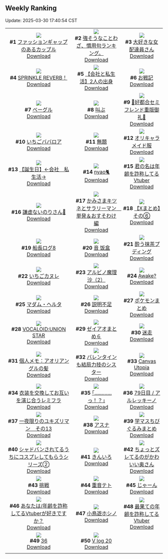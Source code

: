 ## Weekly Ranking
Update: 2025-03-30 17:40:54 CST

|      |      |      |
| :----: | :----: | :----: |
| ![](https://i.pixiv.re/c/240x480/img-master/img/2025/03/24/20/15/48/128564151_p0_master1200.jpg)<br>**#1** [ファッションギャップのあるカップル](https://www.pixiv.net/artworks/128564151)<br>[Download](https://i.pixiv.re/img-original/img/2025/03/24/20/15/48/128564151_p0.jpg) | ![](https://i.pixiv.re/c/240x480/img-master/img/2025/03/24/09/11/00/128547523_p0_master1200.jpg)<br>**#2** [強そうなことわざ、慣用句ランキング。](https://www.pixiv.net/artworks/128547523)<br>[Download](https://i.pixiv.re/img-original/img/2025/03/24/09/11/00/128547523_p0.jpg) | ![](https://i.pixiv.re/c/240x480/img-master/img/2025/03/23/20/07/54/128528385_p0_master1200.jpg)<br>**#3** [大好きな女配達員さん](https://www.pixiv.net/artworks/128528385)<br>[Download](https://i.pixiv.re/img-original/img/2025/03/23/20/07/54/128528385_p0.jpg) |
| ![](https://i.pixiv.re/c/240x480/img-master/img/2025/03/24/18/56/59/128561408_p0_master1200.jpg)<br>**#4** [SPRINKLE REVERB！](https://www.pixiv.net/artworks/128561408)<br>[Download](https://i.pixiv.re/img-original/img/2025/03/24/18/56/59/128561408_p0.jpg) | ![](https://i.pixiv.re/c/240x480/img-master/img/2025/03/25/12/00/11/128586503_p0_master1200.jpg)<br>**#5** [【会社と私生活】2人の出身](https://www.pixiv.net/artworks/128586503)<br>[Download](https://i.pixiv.re/img-original/img/2025/03/25/12/00/11/128586503_p0.jpg) | ![](https://i.pixiv.re/c/240x480/img-master/img/2025/03/24/20/10/08/128563947_p0_master1200.jpg)<br>**#6** [お戦記](https://www.pixiv.net/artworks/128563947)<br>[Download](https://i.pixiv.re/img-original/img/2025/03/24/20/10/08/128563947_p0.png) |
| ![](https://i.pixiv.re/c/240x480/img-master/img/2025/03/24/20/30/01/128564623_p0_master1200.jpg)<br>**#7** [ベーグル](https://www.pixiv.net/artworks/128564623)<br>[Download](https://i.pixiv.re/img-original/img/2025/03/24/20/30/01/128564623_p0.png) | ![](https://i.pixiv.re/c/240x480/img-master/img/2025/03/25/07/30/02/128582243_p0_master1200.jpg)<br>**#8** [叫ぶ](https://www.pixiv.net/artworks/128582243)<br>[Download](https://i.pixiv.re/img-original/img/2025/03/25/07/30/02/128582243_p0.jpg) | ![](https://i.pixiv.re/c/240x480/img-master/img/2025/03/23/00/03/16/128498707_p0_master1200.jpg)<br>**#9** [💜好都合セミフレンド重版御礼💜](https://www.pixiv.net/artworks/128498707)<br>[Download](https://i.pixiv.re/img-original/img/2025/03/23/00/03/16/128498707_p0.jpg) |
| ![](https://i.pixiv.re/c/240x480/img-master/img/2025/03/23/20/30/02/128529230_p0_master1200.jpg)<br>**#10** [いちごババロア](https://www.pixiv.net/artworks/128529230)<br>[Download](https://i.pixiv.re/img-original/img/2025/03/23/20/30/02/128529230_p0.png) | ![](https://i.pixiv.re/c/240x480/img-master/img/2025/03/23/21/29/01/128531857_p0_master1200.jpg)<br>**#11** [無題](https://www.pixiv.net/artworks/128531857)<br>[Download](https://i.pixiv.re/img-original/img/2025/03/23/21/29/01/128531857_p0.png) | ![](https://i.pixiv.re/c/240x480/img-master/img/2025/03/24/00/01/54/128539054_p0_master1200.jpg)<br>**#12** [オリキャラメイド服](https://www.pixiv.net/artworks/128539054)<br>[Download](https://i.pixiv.re/img-original/img/2025/03/24/00/01/54/128539054_p0.jpg) |
| ![](https://i.pixiv.re/c/240x480/img-master/img/2025/03/23/12/00/13/128513396_p0_master1200.jpg)<br>**#13** [【誕生日】←会社　私生活→](https://www.pixiv.net/artworks/128513396)<br>[Download](https://i.pixiv.re/img-original/img/2025/03/23/12/00/13/128513396_p0.jpg) | ![](https://i.pixiv.re/c/240x480/img-master/img/2025/03/24/00/00/04/128538751_p0_master1200.jpg)<br>**#14** [nyao🐈](https://www.pixiv.net/artworks/128538751)<br>[Download](https://i.pixiv.re/img-original/img/2025/03/24/00/00/04/128538751_p0.jpg) | ![](https://i.pixiv.re/c/240x480/img-master/img/2025/03/24/21/08/03/128566136_p0_master1200.jpg)<br>**#15** [君の名は年齢を詐称してるVtuber](https://www.pixiv.net/artworks/128566136)<br>[Download](https://i.pixiv.re/img-original/img/2025/03/24/21/08/03/128566136_p0.png) |
| ![](https://i.pixiv.re/c/240x480/img-master/img/2025/03/25/19/10/23/128596104_p0_master1200.jpg)<br>**#16** [謙虚ないのりさん🍤](https://www.pixiv.net/artworks/128596104)<br>[Download](https://i.pixiv.re/img-original/img/2025/03/25/19/10/23/128596104_p0.jpg) | ![](https://i.pixiv.re/c/240x480/img-master/img/2025/03/24/18/04/54/128560053_p0_master1200.jpg)<br>**#17** [かみさまキツネとサラリーマン　単発＆おすそわけ編](https://www.pixiv.net/artworks/128560053)<br>[Download](https://i.pixiv.re/img-original/img/2025/03/24/18/04/54/128560053_p0.png) | ![](https://i.pixiv.re/c/240x480/img-master/img/2025/03/24/02/18/33/128539120_p0_master1200.jpg)<br>**#18** [【Xまとめ】その⑥](https://www.pixiv.net/artworks/128539120)<br>[Download](https://i.pixiv.re/img-original/img/2025/03/24/02/18/33/128539120_p0.jpg) |
| ![](https://i.pixiv.re/c/240x480/img-master/img/2025/03/24/23/22/20/128571481_p0_master1200.jpg)<br>**#19** [船長ログ8](https://www.pixiv.net/artworks/128571481)<br>[Download](https://i.pixiv.re/img-original/img/2025/03/24/23/22/20/128571481_p0.jpg) | ![](https://i.pixiv.re/c/240x480/img-master/img/2025/03/24/13/05/16/128553705_p0_master1200.jpg)<br>**#20** [音 饭盒](https://www.pixiv.net/artworks/128553705)<br>[Download](https://i.pixiv.re/img-original/img/2025/03/24/13/05/16/128553705_p0.jpg) | ![](https://i.pixiv.re/c/240x480/img-master/img/2025/03/23/00/00/44/128498427_p0_master1200.jpg)<br>**#21** [酔う抹茶プディング](https://www.pixiv.net/artworks/128498427)<br>[Download](https://i.pixiv.re/img-original/img/2025/03/23/00/00/44/128498427_p0.jpg) |
| ![](https://i.pixiv.re/c/240x480/img-master/img/2025/03/25/20/30/04/128598907_p0_master1200.jpg)<br>**#22** [いちごカヌレ](https://www.pixiv.net/artworks/128598907)<br>[Download](https://i.pixiv.re/img-original/img/2025/03/25/20/30/04/128598907_p0.png) | ![](https://i.pixiv.re/c/240x480/img-master/img/2025/03/24/16/20/54/128557418_p0_master1200.jpg)<br>**#23** [アルビノ魔理沙（2）](https://www.pixiv.net/artworks/128557418)<br>[Download](https://i.pixiv.re/img-original/img/2025/03/24/16/20/54/128557418_p0.png) | ![](https://i.pixiv.re/c/240x480/img-master/img/2025/03/25/19/10/31/128596110_p0_master1200.jpg)<br>**#24** [Awake?](https://www.pixiv.net/artworks/128596110)<br>[Download](https://i.pixiv.re/img-original/img/2025/03/25/19/10/31/128596110_p0.jpg) |
| ![](https://i.pixiv.re/c/240x480/img-master/img/2025/03/23/00/00/35/128498401_p0_master1200.jpg)<br>**#25** [マダム・ヘルタ](https://www.pixiv.net/artworks/128498401)<br>[Download](https://i.pixiv.re/img-original/img/2025/03/23/00/00/35/128498401_p0.jpg) | ![](https://i.pixiv.re/c/240x480/img-master/img/2025/03/24/23/20/56/128571441_p0_master1200.jpg)<br>**#26** [説明不足](https://www.pixiv.net/artworks/128571441)<br>[Download](https://i.pixiv.re/img-original/img/2025/03/24/23/20/56/128571441_p0.jpg) | ![](https://i.pixiv.re/c/240x480/img-master/img/2025/03/24/17/06/12/128558503_p0_master1200.jpg)<br>**#27** [ポケモンまとめ](https://www.pixiv.net/artworks/128558503)<br>[Download](https://i.pixiv.re/img-original/img/2025/03/24/17/06/12/128558503_p0.jpg) |
| ![](https://i.pixiv.re/c/240x480/img-master/img/2025/03/24/16/00/03/128556980_p0_master1200.jpg)<br>**#28** [VOCALOID:UNION STAR](https://www.pixiv.net/artworks/128556980)<br>[Download](https://i.pixiv.re/img-original/img/2025/03/24/16/00/03/128556980_p0.png) | ![](https://i.pixiv.re/c/240x480/img-master/img/2025/03/24/18/41/29/128561057_p0_master1200.jpg)<br>**#29** [ゼイアオまとめ６](https://www.pixiv.net/artworks/128561057)<br>[Download](https://i.pixiv.re/img-original/img/2025/03/24/18/41/29/128561057_p0.png) | ![](https://i.pixiv.re/c/240x480/img-master/img/2025/03/24/02/23/04/128543717_p0_master1200.jpg)<br>**#30** [迷走](https://www.pixiv.net/artworks/128543717)<br>[Download](https://i.pixiv.re/img-original/img/2025/03/24/02/23/04/128543717_p0.jpg) |
| ![](https://i.pixiv.re/c/240x480/img-master/img/2025/03/25/06/00/04/128580930_p0_master1200.jpg)<br>**#31** [個人メモ：アオリアングルの髪](https://www.pixiv.net/artworks/128580930)<br>[Download](https://i.pixiv.re/img-original/img/2025/03/25/06/00/04/128580930_p0.jpg) | ![](https://i.pixiv.re/c/240x480/img-master/img/2025/03/23/18/00/33/128523542_p0_master1200.jpg)<br>**#32** [バレンタインも結局力技のシスター](https://www.pixiv.net/artworks/128523542)<br>[Download](https://i.pixiv.re/img-original/img/2025/03/23/18/00/33/128523542_p0.jpg) | ![](https://i.pixiv.re/c/240x480/img-master/img/2025/03/24/21/30/06/128566943_p0_master1200.jpg)<br>**#33** [Canvas Utopia](https://www.pixiv.net/artworks/128566943)<br>[Download](https://i.pixiv.re/img-original/img/2025/03/24/21/30/06/128566943_p0.jpg) |
| ![](https://i.pixiv.re/c/240x480/img-master/img/2025/03/23/04/11/05/128505144_p0_master1200.jpg)<br>**#34** [衣装を交換してお互いを演じ合うレミフラ](https://www.pixiv.net/artworks/128505144)<br>[Download](https://i.pixiv.re/img-original/img/2025/03/23/04/11/05/128505144_p0.png) | ![](https://i.pixiv.re/c/240x480/img-master/img/2025/03/24/17/07/48/128558536_p0_master1200.jpg)<br>**#35** [｢…………っ！？｣](https://www.pixiv.net/artworks/128558536)<br>[Download](https://i.pixiv.re/img-original/img/2025/03/24/17/07/48/128558536_p0.jpg) | ![](https://i.pixiv.re/c/240x480/img-master/img/2025/03/24/23/59/26/128572958_p0_master1200.jpg)<br>**#36** [79日目 / アルレッキーノ](https://www.pixiv.net/artworks/128572958)<br>[Download](https://i.pixiv.re/img-original/img/2025/03/24/23/59/26/128572958_p0.jpg) |
| ![](https://i.pixiv.re/c/240x480/img-master/img/2025/03/24/03/47/49/128545173_p0_master1200.jpg)<br>**#37** [一夜限りのユキズリマン　その13](https://www.pixiv.net/artworks/128545173)<br>[Download](https://i.pixiv.re/img-original/img/2025/03/24/03/47/49/128545173_p0.png) | ![](https://i.pixiv.re/c/240x480/img-master/img/2025/03/24/20/25/58/128564497_p0_master1200.jpg)<br>**#38** [アスナ](https://www.pixiv.net/artworks/128564497)<br>[Download](https://i.pixiv.re/img-original/img/2025/03/24/20/25/58/128564497_p0.png) | ![](https://i.pixiv.re/c/240x480/img-master/img/2025/03/24/22/51/21/128570239_p0_master1200.jpg)<br>**#39** [学マスちびぐるみまとめ](https://www.pixiv.net/artworks/128570239)<br>[Download](https://i.pixiv.re/img-original/img/2025/03/24/22/51/21/128570239_p0.jpg) |
| ![](https://i.pixiv.re/c/240x480/img-master/img/2025/03/23/20/38/53/128529604_p0_master1200.jpg)<br>**#40** [シャドバンされてるうちにコスプレしてもらうシリーズ➁](https://www.pixiv.net/artworks/128529604)<br>[Download](https://i.pixiv.re/img-original/img/2025/03/23/20/38/53/128529604_p0.png) | ![](https://i.pixiv.re/c/240x480/img-master/img/2025/03/24/14/08/42/128554911_p0_master1200.jpg)<br>**#41** [きんいろ](https://www.pixiv.net/artworks/128554911)<br>[Download](https://i.pixiv.re/img-original/img/2025/03/24/14/08/42/128554911_p0.png) | ![](https://i.pixiv.re/c/240x480/img-master/img/2025/03/24/00/02/07/128539079_p0_master1200.jpg)<br>**#42** [ちょっとズレてるのがかわいい奥さん](https://www.pixiv.net/artworks/128539079)<br>[Download](https://i.pixiv.re/img-original/img/2025/03/24/00/02/07/128539079_p0.jpg) |
| ![](https://i.pixiv.re/c/240x480/img-master/img/2025/03/23/15/47/34/128519462_p0_master1200.jpg)<br>**#43** [挑戦](https://www.pixiv.net/artworks/128519462)<br>[Download](https://i.pixiv.re/img-original/img/2025/03/23/15/47/34/128519462_p0.png) | ![](https://i.pixiv.re/c/240x480/img-master/img/2025/03/25/10/15/31/128584739_p0_master1200.jpg)<br>**#44** [重音テト](https://www.pixiv.net/artworks/128584739)<br>[Download](https://i.pixiv.re/img-original/img/2025/03/25/10/15/31/128584739_p0.jpg) | ![](https://i.pixiv.re/c/240x480/img-master/img/2025/03/23/09/20/52/128509863_p0_master1200.jpg)<br>**#45** [じゃーん](https://www.pixiv.net/artworks/128509863)<br>[Download](https://i.pixiv.re/img-original/img/2025/03/23/09/20/52/128509863_p0.jpg) |
| ![](https://i.pixiv.re/c/240x480/img-master/img/2025/03/23/21/24/41/128531684_p0_master1200.jpg)<br>**#46** [あなたは/年齢を詐称してるVtuberが好きですか？](https://www.pixiv.net/artworks/128531684)<br>[Download](https://i.pixiv.re/img-original/img/2025/03/23/21/24/41/128531684_p0.png) | ![](https://i.pixiv.re/c/240x480/img-master/img/2025/03/23/00/00/10/128498306_p0_master1200.jpg)<br>**#47** [小鳥遊ホシノ](https://www.pixiv.net/artworks/128498306)<br>[Download](https://i.pixiv.re/img-original/img/2025/03/23/00/00/10/128498306_p0.png) | ![](https://i.pixiv.re/c/240x480/img-master/img/2025/03/25/21/24/07/128600998_p0_master1200.jpg)<br>**#48** [最果ての年齢を詐称してるVtuber](https://www.pixiv.net/artworks/128600998)<br>[Download](https://i.pixiv.re/img-original/img/2025/03/25/21/24/07/128600998_p0.png) |
| ![](https://i.pixiv.re/c/240x480/img-master/img/2025/03/24/20/13/01/128564057_p0_master1200.jpg)<br>**#49** [36](https://www.pixiv.net/artworks/128564057)<br>[Download](https://i.pixiv.re/img-original/img/2025/03/24/20/13/01/128564057_p0.jpg) | ![](https://i.pixiv.re/c/240x480/img-master/img/2025/03/24/22/43/42/128569937_p0_master1200.jpg)<br>**#50** [V log 20](https://www.pixiv.net/artworks/128569937)<br>[Download](https://i.pixiv.re/img-original/img/2025/03/24/22/43/42/128569937_p0.jpg) |
|      |
